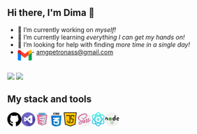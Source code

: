 ## **Hi there, I'm Dima** 👋

+ 🔭 I’m currently working on *myself!*
+ 🌱 I’m currently learning *everything I can get my hands on!*
+ 🤔 I’m looking for help with finding *more time in a single day!*
+  <img align="left" alt="gmail" width="32px" src="./icons/gmail.png" /> - amgpetronass@gmail.com
  #
 <a href="https://www.linkedin.com/in/dima-tytenko-a5b26a21b/"> ![](https://img.shields.io/badge/LinkedIn-0077B5?style=for-the-badge&amp;logo=linkedin&amp;logoColor=white)</a>
 <a/>
<a href="https://github.com/dimatytenko"> ![](https://img.shields.io/badge/GitHub-100000?style=for-the-badge&amp;logo=github&amp;logoColor=white)
</a>

## My stack and tools

<img align="left"  alt="github" width="32px" src="./icons/github.png" />
<img align="left" alt="visual-studio" width="32px" src="./icons/visual-studio.png" />
<img align="left" alt="html5" width="32px" src="./icons/free-icon-html-5-2535518.png" />
<img align="left" alt="css" width="32px" src="./icons/css.png" />
<img align="left" alt="java-script" width="32px" src="./icons/java-script.png" />
<img align="left" alt="sass" width="32px" src="./icons/sass.png" />
<img align="left" alt="physics" width="32px" src="./icons/physics.png" />
<img align="left" alt="node" width="32px" src="./icons/nodejs.png" />
